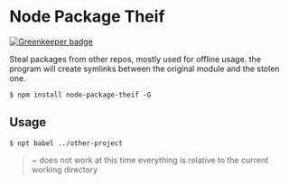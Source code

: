 # Node Package Theif

[![Greenkeeper badge](https://badges.greenkeeper.io/jcblw/node-package-theif.svg)](https://greenkeeper.io/)

Steal packages from other repos, mostly used for offline usage. the program will create symlinks between the original module and the stolen one.

    $ npm install node-package-theif -G

## Usage

    $ npt babel ../other-project

> ~ does not work at this time everything is relative to the current working directory
